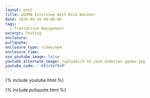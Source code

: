 ```yaml
---
layout: post
title: GGUMA Interview With Nick Waldner
date: 2020-04-16 00:00:00
tags:
  - Transaction Management
excerpt: Testing
enclosure:
pullquote:
enclosure_type: video/mp4
enclosure_time:
use_youtube_image: false
youtube_alternate_image: /uploads/4-16-josh-anderson-gguma.jpg
youtube_code: '-KB1vVpf6sM'
---
```


{% include youtube.html %}

{% include pullquote.html %}